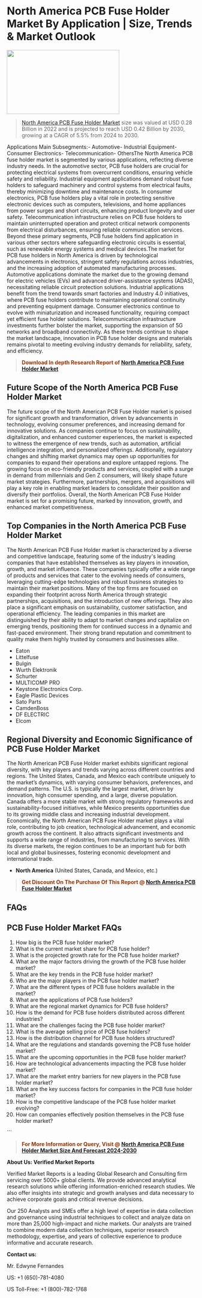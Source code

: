 <p><h1>North America PCB Fuse Holder Market By Application | Size, Trends & Market Outlook</h1><p><img class="aligncenter size-medium wp-image-105565" src="https://ffe5etoiles.com/wp-content/uploads/2025/01/MST7-300x171.png" alt="" width="300" height="171" /></p><blockquote><p><a href="https://www.verifiedmarketreports.com/download-sample/?rid=375476&utm_source=Github-NA&utm_medium=389" target="_blank">North America PCB Fuse Holder Market</a> size was valued at USD 0.28 Billion in 2022 and is projected to reach USD 0.42 Billion by 2030, growing at a CAGR of 5.5% from 2024 to 2030.</p></blockquote>Applications Main Subsegments:- Automotive- Industrial Equipment- Consumer Electronics- Telecommunication- OthersThe North America PCB fuse holder market is segmented by various applications, reflecting diverse industry needs. In the automotive sector, PCB fuse holders are crucial for protecting electrical systems from overcurrent conditions, ensuring vehicle safety and reliability. Industrial equipment applications demand robust fuse holders to safeguard machinery and control systems from electrical faults, thereby minimizing downtime and maintenance costs. In consumer electronics, PCB fuse holders play a vital role in protecting sensitive electronic devices such as computers, televisions, and home appliances from power surges and short circuits, enhancing product longevity and user safety. Telecommunication infrastructure relies on PCB fuse holders to maintain uninterrupted operation and protect critical network components from electrical disturbances, ensuring reliable communication services. Beyond these primary segments, PCB fuse holders find application in various other sectors where safeguarding electronic circuits is essential, such as renewable energy systems and medical devices.The market for PCB fuse holders in North America is driven by technological advancements in electronics, stringent safety regulations across industries, and the increasing adoption of automated manufacturing processes. Automotive applications dominate the market due to the growing demand for electric vehicles (EVs) and advanced driver-assistance systems (ADAS), necessitating reliable circuit protection solutions. Industrial applications benefit from the trend towards smart factories and Industry 4.0 initiatives, where PCB fuse holders contribute to maintaining operational continuity and preventing equipment damage. Consumer electronics continue to evolve with miniaturization and increased functionality, requiring compact yet efficient fuse holder solutions. Telecommunication infrastructure investments further bolster the market, supporting the expansion of 5G networks and broadband connectivity. As these trends continue to shape the market landscape, innovation in PCB fuse holder designs and materials remains pivotal to meeting evolving industry demands for reliability, safety, and efficiency.</p><blockquote><p><span style="color: #993300;"><strong>Download In depth Research Report of <a href="https://www.verifiedmarketreports.com/download-sample/?rid=375476&utm_source=Github-NA&utm_medium=389">North America PCB Fuse Holder Market</a></strong></span></p></blockquote><h2>Future Scope of the North America PCB Fuse Holder Market</h2><p>The future scope of the North American PCB Fuse Holder market is poised for significant growth and transformation, driven by advancements in technology, evolving consumer preferences, and increasing demand for innovative solutions. As companies continue to focus on sustainability, digitalization, and enhanced customer experiences, the market is expected to witness the emergence of new trends, such as automation, artificial intelligence integration, and personalized offerings. Additionally, regulatory changes and shifting market dynamics may open up opportunities for companies to expand their operations and explore untapped regions. The growing focus on eco-friendly products and services, coupled with a surge in demand from millennials and Gen Z consumers, will likely shape future market strategies. Furthermore, partnerships, mergers, and acquisitions will play a key role in enabling market leaders to consolidate their position and diversify their portfolios. Overall, the North American PCB Fuse Holder market is set for a promising future, marked by innovation, growth, and enhanced market competitiveness.</p><h2>Top Companies in the North America PCB Fuse Holder Market</h2><p>The North American PCB Fuse Holder market is characterized by a diverse and competitive landscape, featuring some of the industry's leading companies that have established themselves as key players in innovation, growth, and market influence. These companies typically offer a wide range of products and services that cater to the evolving needs of consumers, leveraging cutting-edge technologies and robust business strategies to maintain their market positions. Many of the top firms are focused on expanding their footprint across North America through strategic partnerships, acquisitions, and the introduction of new offerings. They also place a significant emphasis on sustainability, customer satisfaction, and operational efficiency. The leading companies in this market are distinguished by their ability to adapt to market changes and capitalize on emerging trends, positioning them for continued success in a dynamic and fast-paced environment. Their strong brand reputation and commitment to quality make them highly trusted by consumers and businesses alike.</p><p><ul><li>Eaton </li><li> Littelfuse </li><li> Bulgin </li><li> Wurth Elektronik </li><li> Schurter </li><li> MULTICOMP PRO </li><li> Keystone Electronics Corp. </li><li> Eagle Plastic Devices </li><li> Sato Parts </li><li> CamdenBoss </li><li> DF ELECTRIC </li><li> Elcom</li></ul></p><h2>Regional Diversity and Economic Significance of PCB Fuse Holder Market</h2><p>The North American PCB Fuse Holder market exhibits significant regional diversity, with key players and trends varying across different countries and regions. The United States, Canada, and Mexico each contribute uniquely to the market’s dynamics, with varying consumer behaviors, preferences, and demand patterns. The U.S. is typically the largest market, driven by innovation, high consumer spending, and a large, diverse population. Canada offers a more stable market with strong regulatory frameworks and sustainability-focused initiatives, while Mexico presents opportunities due to its growing middle class and increasing industrial development. Economically, the North American PCB Fuse Holder market plays a vital role, contributing to job creation, technological advancement, and economic growth across the continent. It also attracts significant investments and supports a wide range of industries, from manufacturing to services. With its diverse markets, the region continues to be an important hub for both local and global businesses, fostering economic development and international trade.</p><ul> <li><strong>North America</strong> (United States, Canada, and Mexico, etc.)</li></ul><blockquote><p><span style="color: #993300;"><strong>Get Discount On The Purchase Of This Report @ <a href="https://www.verifiedmarketreports.com/ask-for-discount/?rid=375476&utm_source=Github-NA&utm_medium=389">North America PCB Fuse Holder Market</a></strong></span></p></blockquote><h2>FAQs</h2><p> <h2>PCB Fuse Holder Market FAQs</h1> <ol> <li>How big is the PCB fuse holder market?</div><div></li> <li>What is the current market share for PCB fuse holder?</div><div></li> <li>What is the projected growth rate for the PCB fuse holder market?</div><div></li> <li>What are the major factors driving the growth of the PCB fuse holder market?</div><div></li> <li>What are the key trends in the PCB fuse holder market?</div><div></li> <li>Who are the major players in the PCB fuse holder market?</div><div></li> <li>What are the different types of PCB fuse holders available in the market?</div><div></li> <li>What are the applications of PCB fuse holders?</div><div></li> <li>What are the regional market dynamics for PCB fuse holders?</div><div></li> <li>How is the demand for PCB fuse holders distributed across different industries?</div><div></li> <li>What are the challenges facing the PCB fuse holder market?</div><div></li> <li>What is the average selling price of PCB fuse holders?</div><div></li> <li>How is the distribution channel for PCB fuse holders structured?</div><div></li> <li>What are the regulations and standards governing the PCB fuse holder market?</div><div></li> <li>What are the upcoming opportunities in the PCB fuse holder market?</div><div></li> <li>How are technological advancements impacting the PCB fuse holder market?</div><div></li> <li>What are the market entry barriers for new players in the PCB fuse holder market?</div><div></li> <li>What are the key success factors for companies in the PCB fuse holder market?</div><div></li> <li>How is the competitive landscape of the PCB fuse holder market evolving?</div><div></li> <li>How can companies effectively position themselves in the PCB fuse holder market?</div><div></li> </ol></body></html>```</p><blockquote><p><span style="color: #993300;"><strong>For More Information or Query, Visit @ <a href="https://www.verifiedmarketreports.com/product/pcb-fuse-holder-market/">North America PCB Fuse Holder Market Size And Forecast 2024-2030</a></strong></span></p></blockquote><p><strong>About Us: Verified Market Reports</strong></p><p>Verified Market Reports is a leading Global Research and Consulting firm servicing over 5000+ global clients. We provide advanced analytical research solutions while offering information-enriched research studies. We also offer insights into strategic and growth analyses and data necessary to achieve corporate goals and critical revenue decisions.</p><p>Our 250 Analysts and SMEs offer a high level of expertise in data collection and governance using industrial techniques to collect and analyze data on more than 25,000 high-impact and niche markets. Our analysts are trained to combine modern data collection techniques, superior research methodology, expertise, and years of collective experience to produce informative and accurate research.</p><p><strong>Contact us:</strong></p><p>Mr. Edwyne Fernandes</p><p>US: +1 (650)-781-4080</p><p>US Toll-Free: +1 (800)-782-1768</p>
